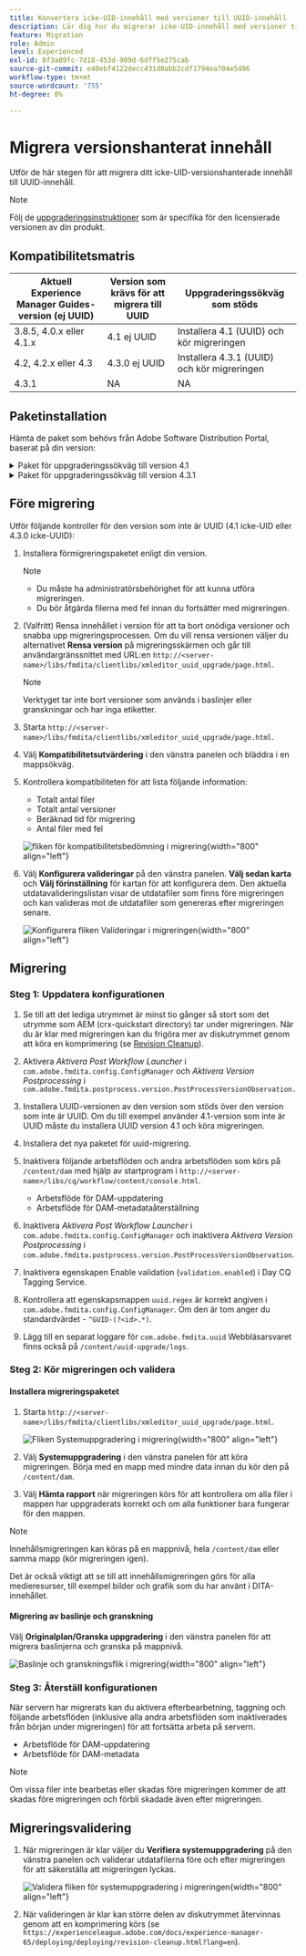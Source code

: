 ```yaml
---
title: Konvertera icke-UID-innehåll med versioner till UUID-innehåll
description: Lär dig hur du migrerar icke-UID-innehåll med versioner till UUID-innehåll.
feature: Migration
role: Admin
level: Experienced
exl-id: 8f3a89fc-7d18-453d-909d-6dff5e275cab
source-git-commit: e40ebf4122decc431d0abb2cdf1794ea704e5496
workflow-type: tm+mt
source-wordcount: '755'
ht-degree: 0%

---
```


# Migrera versionshanterat innehåll

Utför de här stegen för att migrera ditt icke-UID-versionshanterade innehåll till UUID-innehåll.

>[!NOTE]
>
>Följ de [uppgraderingsinstruktioner](./upgrade-xml-documentation.md) som är specifika för den licensierade versionen av din produkt.

## Kompatibilitetsmatris

| Aktuell Experience Manager Guides-version (ej UUID) | Version som krävs för att migrera till UUID | Uppgraderingssökväg som stöds |
|---|---|---|
| 3.8.5, 4.0.x eller 4.1.x | 4.1 ej UUID | Installera 4.1 (UUID) och kör migreringen |
| 4.2, 4.2.x eller 4.3 | 4.3.0 ej UUID | Installera 4.3.1 (UUID) och kör migreringen |
| 4.3.1 | NA | NA |

## Paketinstallation

Hämta de paket som behövs från Adobe Software Distribution Portal, baserat på din version:
<details>
<summary>  Paket för uppgraderingssökväg till version 4.1</summary>

1. **Före migrering**: [com.adobe.guides.pre-uid-migration-1.0.9.zip](https://experience.adobe.com/#/downloads/content/software-distribution/en/aem.html?package=%2Fcontent%2Fsoftware-distribution%2Fen%2Fdetails.html%2Fcontent%2Fdam%2Faem%2Fpublic%2Faemdox%2Fother-packages%2Fuuid-migration%2F1-0%2Fcom.adobe.guides.pre-uuid-migration-1.0.9.zip)
1. **Migrering**: [com.adobe.guides.uid-upgrade-1.0.19.zip](https://experience.adobe.com/#/downloads/content/software-distribution/en/aem.html?package=%2Fcontent%2Fsoftware-distribution%2Fen%2Fdetails.html%2Fcontent%2Fdam%2Faem%2Fpublic%2Faemdox%2Fother-packages%2Fuuid-migration%2F1-0%2Fcom.adobe.guides.uuid-upgrade-1.0.19.zip)
</details>


<details>
<summary> Paket för uppgraderingssökväg till version 4.3.1</summary>

1. **Före migrering**: [com.adobe.guides.pre-uid-migration-1.1.3.zip](https://experience.adobe.com/#/downloads/content/software-distribution/en/aem.html?package=%2Fcontent%2Fsoftware-distribution%2Fen%2Fdetails.html%2Fcontent%2Fdam%2Faem%2Fpublic%2Faemdox%2Fother-packages%2Fuuid-migration%2Fcom.adobe.guides.pre-uuid-migration-1.1.3.zip)
1. **Migrering**: [com.adobe.guides.uid-upgrade-1.1.15.zip](https://experience.adobe.com/#/downloads/content/software-distribution/en/aem.html?package=%2Fcontent%2Fsoftware-distribution%2Fen%2Fdetails.html%2Fcontent%2Fdam%2Faem%2Fpublic%2Faemdox%2Fother-packages%2Fuuid-migration%2Fcom.adobe.guides.uuid-upgrade-1.1.15.zip)

</details>

## Före migrering

Utför följande kontroller för den version som inte är UUID (4.1 icke-UID eller 4.3.0 icke-UUID):

1. Installera förmigreringspaketet enligt din version.

   >[!NOTE]
   >
   >* Du måste ha administratörsbehörighet för att kunna utföra migreringen.
   >* Du bör åtgärda filerna med fel innan du fortsätter med migreringen.

1. (Valfritt) Rensa innehållet i version för att ta bort onödiga versioner och snabba upp migreringsprocessen. Om du vill rensa versionen väljer du alternativet **Rensa version** på migreringsskärmen och går till användargränssnittet med URL:en `http://<server- name>/libs/fmdita/clientlibs/xmleditor_uuid_upgrade/page.html`.
   >[!NOTE]
   >
   >Verktyget tar inte bort versioner som används i baslinjer eller granskningar och har inga etiketter.

1. Starta `http://<server-name>/libs/fmdita/clientlibs/xmleditor_uuid_upgrade/page.html`.
1. Välj **Kompatibilitetsutvärdering** i den vänstra panelen och bläddra i en mappsökväg.
1. Kontrollera kompatibiliteten för att lista följande information:
   * Totalt antal filer
   * Totalt antal versioner
   * Beräknad tid för migrering
   * Antal filer med fel

   ![fliken för kompatibilitetsbedömning i migrering](assets/migration-compatibility-assessment.png){width="800" align="left"}


1. Välj **Konfigurera valideringar** på den vänstra panelen. **Välj sedan karta** och **Välj förinställning** för kartan för att konfigurera dem. Den aktuella utdatavalideringslistan visar de utdatafiler som finns före migreringen och kan valideras mot de utdatafiler som genereras efter migreringen senare.

   ![Konfigurera fliken Valideringar i migreringen](assets/migration-configure-validation.png){width="800" align="left"}




## Migrering

### Steg 1: Uppdatera konfigurationen

1. Se till att det lediga utrymmet är minst tio gånger så stort som det utrymme som AEM (crx-quickstart directory) tar under migreringen. När du är klar med migreringen kan du frigöra mer av diskutrymmet genom att köra en komprimering (se [Revision Cleanup](https://experienceleague.adobe.com/docs/experience-manager-65/deploying/deploying/revision-cleanup.html?lang=en)).

1. Aktivera *Aktivera Post Workflow Launcher* i `com.adobe.fmdita.config.ConfigManager` och *Aktivera Version Postprocessing* i `com.adobe.fmdita.postprocess.version.PostProcessVersionObservation.`

1. Installera UUID-versionen av den version som stöds över den version som inte är UUID. Om du till exempel använder 4.1-version som inte är UUID måste du installera UUID version 4.1 och köra migreringen.

1. Installera det nya paketet för uuid-migrering.

1. Inaktivera följande arbetsflöden och andra arbetsflöden som körs på `/content/dam` med hjälp av startprogram i `http://<server-name>/libs/cq/workflow/content/console.html`.

   * Arbetsflöde för DAM-uppdatering
   * Arbetsflöde för DAM-metadataåterställning

1. Inaktivera *Aktivera Post Workflow Launcher* i `com.adobe.fmdita.config.ConfigManager` och inaktivera *Aktivera Version Postprocessing* i `com.adobe.fmdita.postprocess.version.PostProcessVersionObservation`.

1. Inaktivera egenskapen Enable validation (`validation.enabled`) i Day CQ Tagging Service.

1. Kontrollera att egenskapsmappen `uuid.regex` är korrekt angiven i `com.adobe.fmdita.config.ConfigManager`. Om den är tom anger du standardvärdet - `^GUID-(?<id>.*)`.
1. Lägg till en separat loggare för `com.adobe.fmdita.uuid` Webbläsarsvaret finns också på `/content/uuid-upgrade/logs`.

### Steg 2: Kör migreringen och validera

#### Installera migreringspaketet

1. Starta `http://<server-name>/libs/fmdita/clientlibs/xmleditor_uuid_upgrade/page.html`.

   ![Fliken Systemuppgradering i migrering](assets/migration-system-upgrade.png){width="800" align="left"}

1. Välj **Systemuppgradering** i den vänstra panelen för att köra migreringen. Börja med en mapp med mindre data innan du kör den på `/content/dam`.

1. Välj **Hämta rapport** när migreringen körs för att kontrollera om alla filer i mappen har uppgraderats korrekt och om alla funktioner bara fungerar för den mappen.


>[!NOTE]
>
> Innehållsmigreringen kan köras på en mappnivå, hela `/content/dam` eller samma mapp (kör migreringen igen).

Det är också viktigt att se till att innehållsmigreringen görs för alla medieresurser, till exempel bilder och grafik som du har använt i DITA-innehållet.

#### Migrering av baslinje och granskning

Välj **Originalplan/Granska uppgradering** i den vänstra panelen för att migrera baslinjerna och granska på mappnivå.

![Baslinje och granskningsflik i migrering](assets/migration-baseline-review-upgrade.png){width="800" align="left"}


### Steg 3: Återställ konfigurationen

När servern har migrerats kan du aktivera efterbearbetning, taggning och följande arbetsflöden (inklusive alla andra arbetsflöden som inaktiverades från början under migreringen) för att fortsätta arbeta på servern.

* Arbetsflöde för DAM-uppdatering
* Arbetsflöde för DAM-metadata

>[!NOTE]
>
>Om vissa filer inte bearbetas eller skadas före migreringen kommer de att skadas före migreringen och förbli skadade även efter migreringen.

## Migreringsvalidering

1. När migreringen är klar väljer du **Verifiera systemuppgradering** på den vänstra panelen och validerar utdatafilerna före och efter migreringen för att säkerställa att migreringen lyckas.

   ![Validera fliken för systemuppgradering i migreringen](assets/migration-validate-system-upgrade.png){width="800" align="left"}


1. När valideringen är klar kan större delen av diskutrymmet återvinnas genom att en komprimering körs (se `https://experienceleague.adobe.com/docs/experience-manager-65/deploying/deploying/revision-cleanup.html?lang=en`).
